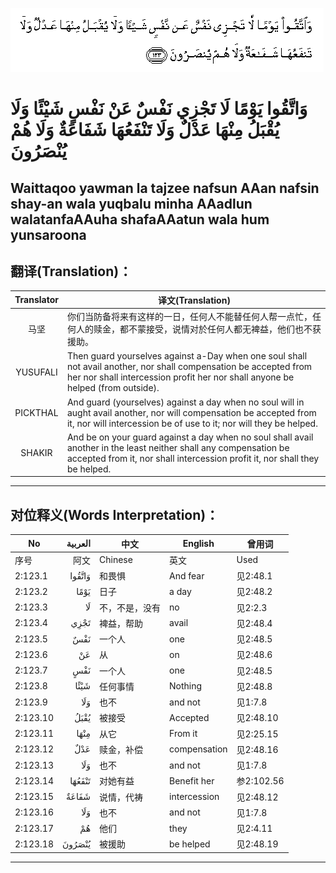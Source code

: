 ![002:123](images/002_123.gif)

#   وَاتَّقُوا يَوْمًا لَا تَجْزِي نَفْسٌ عَنْ نَفْسٍ شَيْئًا وَلَا يُقْبَلُ مِنْهَا عَدْلٌ وَلَا تَنْفَعُهَا شَفَاعَةٌ وَلَا هُمْ يُنْصَرُونَ 

## Waittaqoo yawman la tajzee nafsun AAan nafsin shay-an wala yuqbalu minha AAadlun walatanfaAAuha shafaAAatun wala hum yunsaroona

## 翻译(Translation)：

| Translator | 译文(Translation)                                            |
|:----------:| ------------------------------------------------------------ |
| 马坚       | 你们当防备将来有这样的一日，任何人不能替任何人帮一点忙，任何人的赎金，都不蒙接受，说情对於任何人都无裨益，他们也不获援助。 |
| YUSUFALI   | Then guard yourselves against a-Day when one soul shall not avail another, nor shall compensation be accepted from her nor shall intercession profit her nor shall anyone be helped (from outside). |
| PICKTHAL   | And guard (yourselves) against a day when no soul will in aught avail another, nor will compensation be accepted from it, nor will intercession be of use to it; nor will they be helped. |
| SHAKIR     | And be on your guard against a day when no soul shall avail another in the least neither shall any compensation be accepted from it, nor shall intercession profit it, nor shall they be helped. |

---

## 对位释义(Words Interpretation)：

| No       | العربية | 中文           | English      | 曾用词     |
| -------- | -------:| -------------- | ------------ | ---------- |
| 序号     | 阿文    | Chinese        | 英文         | Used     |
| 2:123.1  | وَاتَّقُوا | 和畏惧         | And fear     | 见2:48.1   |
| 2:123.2  | يَوْمًا | 日子           | a day        | 见2:48.2   |
| 2:123.3  | لَا   | 不，不是，没有 | no           | 见2:2.3    |
| 2:123.4  | تَجْزِي | 裨益，帮助     | avail        | 见2:48.4   |
| 2:123.5  | نَفْسٌ | 一个人         | one          | 见2:48.5   |
| 2:123.6  | عَنْ  | 从             | on           | 见2:48.6   |
| 2:123.7  | نَفْسٍ | 一个人         | one          | 见2:48.5   |
| 2:123.8  | شَيْئًا | 任何事情       | Nothing      | 见2:48.8   |
| 2:123.9  | وَلَا | 也不           | and not      | 见1:7.8    |
| 2:123.10 | يُقْبَلُ | 被接受         | Accepted     | 见2:48.10  |
| 2:123.11 | مِنْهَا | 从它           | From it      | 见2:25.15  |
| 2:123.12 | عَدْلٌ | 赎金，补偿     | compensation | 见2:48.16  |
| 2:123.13 | وَلَا | 也不           | and not      | 见1:7.8    |
| 2:123.14 | تَنْفَعُهَا | 对她有益       | Benefit her  | 参2:102.56 |
| 2:123.15 | شَفَاعَةٌ | 说情，代祷     | intercession | 见2:48.12  |
| 2:123.16 | وَلَا | 也不           | and not      | 见1:7.8    |
| 2:123.17 | هُمْ  | 他们           | they         | 见2:4.11   |
| 2:123.18 | يُنْصَرُونَ | 被援助         | be helped    | 见2:48.19  |

---
